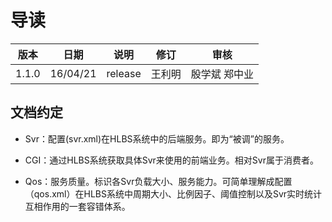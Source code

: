 # 导读

| 版本 | 日期 | 说明 | 修订 | 审核 |
| -- | -- | -- | -- | -- |
| 1.1.0 | 16/04/21 | release | 王利明 | 殷学斌 郑中业 |


## 文档约定

* Svr：配置(svr.xml)在HLBS系统中的后端服务。即为“被调”的服务。

* CGI：通过HLBS系统获取具体Svr来使用的前端业务。相对Svr属于消费者。

* Qos：服务质量。标识各Svr负载大小、服务能力。可简单理解成配置（qos.xml）在HLBS系统中周期大小、比例因子、阈值控制以及Svr实时统计互相作用的一套容错体系。
